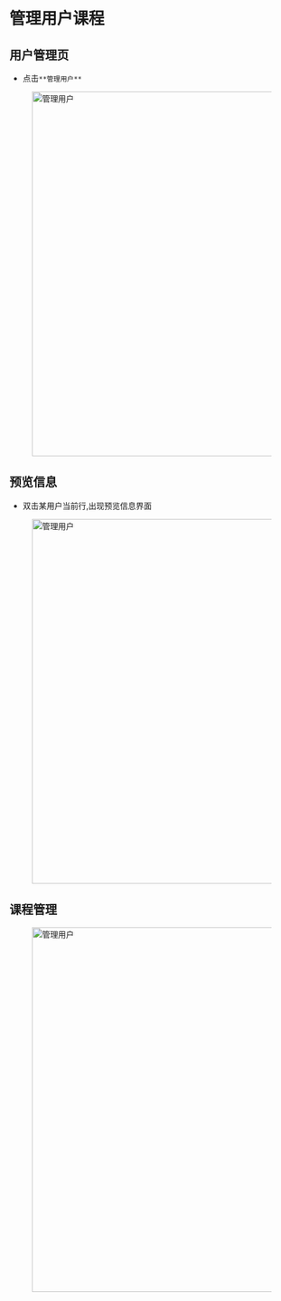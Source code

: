 # 管理用户课程

## 用户管理页

* 点击`**管理用户**`

<figure>
  <img src='generated/images/guide/toh/ManagerUser.jpg' width="1200px" height="644px" alt="管理用户">
</figure>

## 预览信息

* 双击某用户当前行,出现预览信息界面

<figure>
  <img src='generated/images/guide/toh/ViewUserMessage.png' width="1200px" height="644px" alt="管理用户">
</figure>

## **课程管理**

<figure>
  <img src='generated/images/guide/toh/UserCourse.png' width="1200px" height="644px" alt="管理用户">
</figure>
